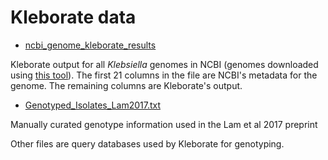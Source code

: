 # Kleborate data

* [ncbi_genome_kleborate_results](ncbi_genome_kleborate_results) 

Kleborate output for all _Klebsiella_ genomes in NCBI (genomes downloaded using [this tool](https://github.com/kblin/ncbi-genome-download)). The first 21 columns in the file are NCBI's metadata for the genome. The remaining columns are Kleborate's output.

* [Genotyped_Isolates_Lam2017.txt](Genotyped_Isolates_Lam2017.txt)

Manually curated genotype information used in the Lam et al 2017 preprint

Other files are query databases used by Kleborate for genotyping.
